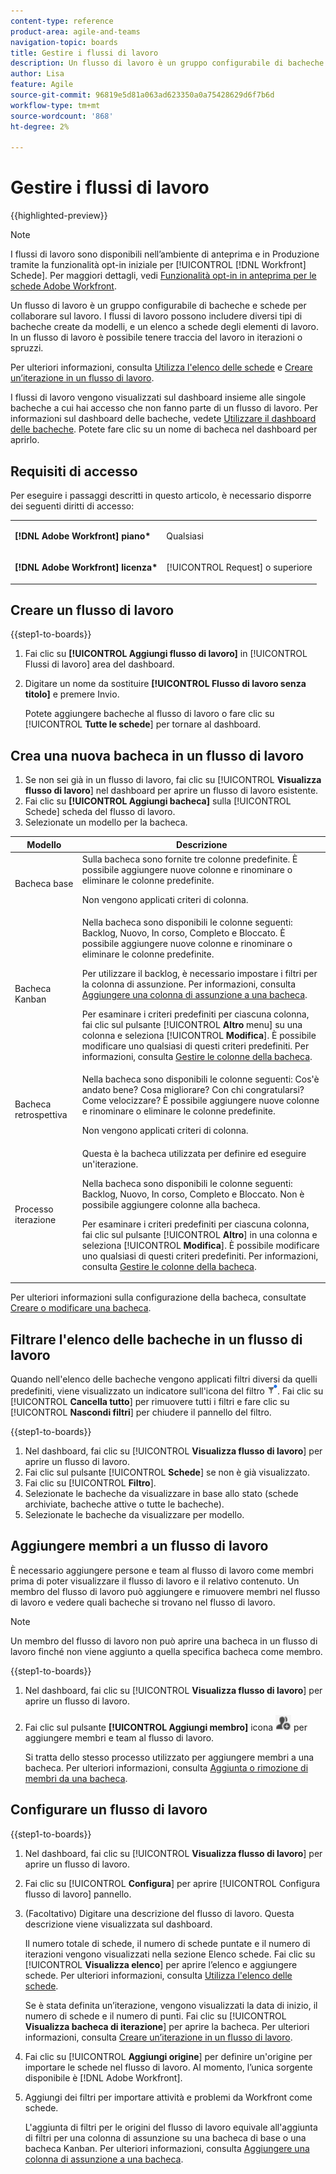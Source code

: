 ```yaml
---
content-type: reference
product-area: agile-and-teams
navigation-topic: boards
title: Gestire i flussi di lavoro
description: Un flusso di lavoro è un gruppo configurabile di bacheche e schede per collaborare sul lavoro.
author: Lisa
feature: Agile
source-git-commit: 96819e5d81a063ad623350a0a75428629d6f7b6d
workflow-type: tm+mt
source-wordcount: '868'
ht-degree: 2%

---
```


# Gestire i flussi di lavoro

{{highlighted-preview}}

>[!NOTE]
>
>I flussi di lavoro sono disponibili nell’ambiente di anteprima e in Produzione tramite la funzionalità opt-in iniziale per [!UICONTROL [!DNL Workfront] Schede]. Per maggiori dettagli, vedi [Funzionalità opt-in in anteprima per le schede Adobe Workfront](/help/quicksilver/agile/get-started-with-boards/boards-early-feature-opt-in.md).

Un flusso di lavoro è un gruppo configurabile di bacheche e schede per collaborare sul lavoro. I flussi di lavoro possono includere diversi tipi di bacheche create da modelli, <span class="preview">e un elenco a schede degli elementi di lavoro. In un flusso di lavoro è possibile tenere traccia del lavoro in iterazioni o spruzzi.</span>

<span class="preview">Per ulteriori informazioni, consulta [Utilizza l&#39;elenco delle schede](/help/quicksilver/agile/use-boards-agile-planning-tools/use-card-list.md) e [Creare un’iterazione in un flusso di lavoro](/help/quicksilver/agile/use-boards-agile-planning-tools/create-an-iteration-in-workstream.md).</span>

I flussi di lavoro vengono visualizzati sul dashboard insieme alle singole bacheche a cui hai accesso che non fanno parte di un flusso di lavoro. Per informazioni sul dashboard delle bacheche, vedete [Utilizzare il dashboard delle bacheche](/help/quicksilver/agile/get-started-with-boards/use-boards-page.md). Potete fare clic su un nome di bacheca nel dashboard per aprirlo.

## Requisiti di accesso

Per eseguire i passaggi descritti in questo articolo, è necessario disporre dei seguenti diritti di accesso:

<table style="table-layout:auto"> 
 <col> 
 </col> 
 <col> 
 </col> 
 <tbody> 
  <tr> 
   <td role="rowheader"><strong>[!DNL Adobe Workfront] piano*</strong></td> 
   <td> <p>Qualsiasi</p> </td> 
  </tr> 
  <tr> 
   <td role="rowheader"><strong>[!DNL Adobe Workfront] licenza*</strong></td> 
   <td> <p>[!UICONTROL Request] o superiore</p> </td> 
  </tr> 
 </tbody> 
</table>

## Creare un flusso di lavoro

{{step1-to-boards}}

1. Fai clic su **[!UICONTROL Aggiungi flusso di lavoro]** in [!UICONTROL Flussi di lavoro] area del dashboard.
1. Digitare un nome da sostituire **[!UICONTROL Flusso di lavoro senza titolo]** e premere Invio.

   Potete aggiungere bacheche al flusso di lavoro o fare clic su [!UICONTROL **Tutte le schede**] per tornare al dashboard.

## Crea una nuova bacheca in un flusso di lavoro

1. Se non sei già in un flusso di lavoro, fai clic su [!UICONTROL **Visualizza flusso di lavoro**] nel dashboard per aprire un flusso di lavoro esistente.
1. Fai clic su **[!UICONTROL Aggiungi bacheca]** sulla [!UICONTROL Schede] scheda del flusso di lavoro.
1. Selezionate un modello per la bacheca.

| Modello | Descrizione |
|---------|----------|
| Bacheca base | Sulla bacheca sono fornite tre colonne predefinite. È possibile aggiungere nuove colonne e rinominare o eliminare le colonne predefinite. <p>Non vengono applicati criteri di colonna. |
| Bacheca Kanban | Nella bacheca sono disponibili le colonne seguenti: Backlog, Nuovo, In corso, Completo e Bloccato. È possibile aggiungere nuove colonne e rinominare o eliminare le colonne predefinite.<p>Per utilizzare il backlog, è necessario impostare i filtri per la colonna di assunzione. Per informazioni, consulta [Aggiungere una colonna di assunzione a una bacheca](/help/quicksilver/agile/use-boards-agile-planning-tools/add-intake-column-to-board.md). <p>Per esaminare i criteri predefiniti per ciascuna colonna, fai clic sul pulsante [!UICONTROL **Altro** menu] su una colonna e seleziona [!UICONTROL **Modifica**]. È possibile modificare uno qualsiasi di questi criteri predefiniti. Per informazioni, consulta [Gestire le colonne della bacheca](/help/quicksilver/agile/get-started-with-boards/manage-board-columns.md). |
| Bacheca retrospettiva | Nella bacheca sono disponibili le colonne seguenti: Cos&#39;è andato bene? Cosa migliorare? Con chi congratularsi? Come velocizzare? È possibile aggiungere nuove colonne e rinominare o eliminare le colonne predefinite. <p>Non vengono applicati criteri di colonna. |
| <span class="preview">Processo iterazione</span> | <span class="preview">Questa è la bacheca utilizzata per definire ed eseguire un&#39;iterazione. <p>Nella bacheca sono disponibili le colonne seguenti: Backlog, Nuovo, In corso, Completo e Bloccato. Non è possibile aggiungere colonne alla bacheca. <p>Per esaminare i criteri predefiniti per ciascuna colonna, fai clic sul pulsante [!UICONTROL **Altro**] in una colonna e seleziona [!UICONTROL **Modifica**]. È possibile modificare uno qualsiasi di questi criteri predefiniti. Per informazioni, consulta [Gestire le colonne della bacheca](/help/quicksilver/agile/get-started-with-boards/manage-board-columns.md).</span> |

Per ulteriori informazioni sulla configurazione della bacheca, consultate [Creare o modificare una bacheca](/help/quicksilver/agile/get-started-with-boards/create-edit-board.md).

## Filtrare l&#39;elenco delle bacheche in un flusso di lavoro

Quando nell&#39;elenco delle bacheche vengono applicati filtri diversi da quelli predefiniti, viene visualizzato un indicatore sull&#39;icona del filtro ![Filtro applicato](assets/boards-filterapplied-30x30.png). Fai clic su [!UICONTROL **Cancella tutto**] per rimuovere tutti i filtri e fare clic su [!UICONTROL **Nascondi filtri**] per chiudere il pannello del filtro.

{{step1-to-boards}}

1. Nel dashboard, fai clic su [!UICONTROL **Visualizza flusso di lavoro**] per aprire un flusso di lavoro.
1. Fai clic sul pulsante [!UICONTROL **Schede**] se non è già visualizzato.
1. Fai clic su [!UICONTROL **Filtro**].
1. Selezionate le bacheche da visualizzare in base allo stato (schede archiviate, bacheche attive o tutte le bacheche).
1. Selezionate le bacheche da visualizzare per modello.

## Aggiungere membri a un flusso di lavoro

È necessario aggiungere persone e team al flusso di lavoro come membri prima di poter visualizzare il flusso di lavoro e il relativo contenuto. Un membro del flusso di lavoro può aggiungere e rimuovere membri nel flusso di lavoro e vedere quali bacheche si trovano nel flusso di lavoro.

>[!NOTE]
>
>Un membro del flusso di lavoro non può aprire una bacheca in un flusso di lavoro finché non viene aggiunto a quella specifica bacheca come membro.

{{step1-to-boards}}

1. Nel dashboard, fai clic su [!UICONTROL **Visualizza flusso di lavoro**] per aprire un flusso di lavoro.
1. Fai clic sul pulsante **[!UICONTROL Aggiungi membro]** icona ![Aggiungi membri](assets/boards-addmember-spectrum-25x25.png) per aggiungere membri e team al flusso di lavoro.

   Si tratta dello stesso processo utilizzato per aggiungere membri a una bacheca. Per ulteriori informazioni, consulta [Aggiunta o rimozione di membri da una bacheca](/help/quicksilver/agile/get-started-with-boards/add-members-to-board.md).

<div class="preview">

## Configurare un flusso di lavoro

{{step1-to-boards}}

1. Nel dashboard, fai clic su [!UICONTROL **Visualizza flusso di lavoro**] per aprire un flusso di lavoro.
1. Fai clic su [!UICONTROL **Configura**] per aprire [!UICONTROL Configura flusso di lavoro] pannello.
1. (Facoltativo) Digitare una descrizione del flusso di lavoro. Questa descrizione viene visualizzata sul dashboard.

   Il numero totale di schede, il numero di schede puntate e il numero di iterazioni vengono visualizzati nella sezione Elenco schede. Fai clic su [!UICONTROL **Visualizza elenco**] per aprire l’elenco e aggiungere schede. Per ulteriori informazioni, consulta [Utilizza l&#39;elenco delle schede](/help/quicksilver/agile/use-boards-agile-planning-tools/use-card-list.md).

   Se è stata definita un’iterazione, vengono visualizzati la data di inizio, il numero di schede e il numero di punti. Fai clic su [!UICONTROL **Visualizza bacheca di iterazione**] per aprire la bacheca. Per ulteriori informazioni, consulta [Creare un’iterazione in un flusso di lavoro](/help/quicksilver/agile/use-boards-agile-planning-tools/create-an-iteration-in-workstream.md).

1. Fai clic su [!UICONTROL **Aggiungi origine**] per definire un&#39;origine per importare le schede nel flusso di lavoro. Al momento, l’unica sorgente disponibile è [!DNL Adobe Workfront].
1. Aggiungi dei filtri per importare attività e problemi da Workfront come schede.

   L&#39;aggiunta di filtri per le origini del flusso di lavoro equivale all&#39;aggiunta di filtri per una colonna di assunzione su una bacheca di base o una bacheca Kanban. Per ulteriori informazioni, consulta [Aggiungere una colonna di assunzione a una bacheca](/help/quicksilver/agile/use-boards-agile-planning-tools/add-intake-column-to-board.md).

</div>
